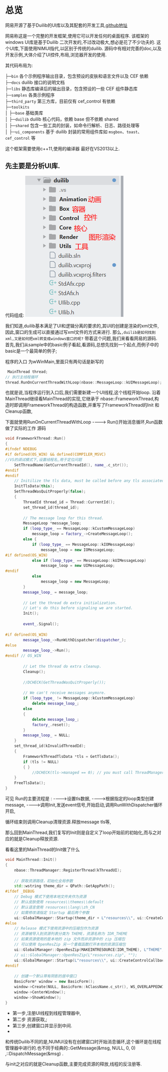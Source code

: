# 总览

网易开源了基于Duilib的UI库以及其配套的开发工具,[github地址](https://github.com/netease-im/NIM_Duilib_Framework/)

网易称这是一个完整的开发框架,使用它可以开发任何的桌面程序.
该框架的windows UI库是基于Duilib 二次开发的,不过改动极大,想必是花了不少功夫的.
这个UI库,下面使用NIMUI指代,以区别于传统的duilib.
源码中有相对完善的doc,以及开发示例,大体介绍了UI控件,布局,浏览器开发的使用.

其代码布局为:

├─`bin` 各个示例程序输出目录，包含预设的皮肤和语言文件以及 CEF 依赖  
├─`docs` duilib 接口的说明文档  
├─`libs` 静态库编译后的输出目录，包含预设的一些 CEF 组件静态库  
├─`samples` 各类示例程序  
├─`third_party` 第三方库，目前仅有 cef_control 有依赖  
├─`toolkits`       
│  ├─`base` 基础类库  
│  ├─`duilib` duilib 核心代码，依赖 base 但不依赖 shared  
│  ├─`shared` 包含一些工具的封装，如命令行解析、日志、路径处理等  
│  ├─`ui_components` 基于 duilib 封装的常用组件库如 `msgbox`、`toast`、`cef_control` 等  

这个框架需要使用c++11,使用的编译器 最好在VS2013以上.


## 先主要是分析UI库.
代码组成:
![51194bf5e75e1d72e84cf57b89fba483.png](assets/Image.png)

我们知道,duilib基本满足了UI和逻辑分离的要求的,其UI的创建是渲染的xml文件,因此,窗口的生成可以直接通过写xml文件的方式来进行.
那么`,duilib是如何找到xml,又是如何把xml转变成windows窗口的呢?`
带着这个问题,我们来看看网易的源码.
首先,我们从sample中的basic例子看起,看源码,总想先找到一个起点,而例子中的basic是一个最简单的例子;

程序的入口 为wWinMain,里面只有两句话是新写的
```c++
 MainThread thread;
// 执行主线程循环
thread.RunOnCurrentThreadWithLoop(nbase::MessageLoop::kUIMessageLoop);
```
也就是说,当程序运行到入口后,我们需要新建一个UI线程,这个线程开始loop.
沿着MainThread继续看MainThread的实现,它继承于 nbase::FrameworkThread,构造时即调用FrameworkThread的构造函数,并重写了FrameworkThread的Init 和 Cleanup函数,

下面就使用RunOnCurrentThreadWithLoop  ----> Run()开始消息循环,Run函数做了实际的工作
源码
```c++
void FrameworkThread::Run()
{
#ifndef NDEBUG
#if defined(OS_WIN) && defined(COMPILER_MSVC)
//VS的调试模式下,设置线程名,用于定位问题
	SetThreadName(GetCurrentThreadId(), name_.c_str());
#endif
#endif
    // Initilize the tls data, must be called before any tls associated calls on current thread
	InitTlsData(this);
	SetThreadWasQuitProperly(false);
	{
		ThreadId thread_id = Thread::CurrentId();
		set_thread_id(thread_id);

		// The message loop for this thread.
		MessageLoop *message_loop;
		if (loop_type_ == MessageLoop::kCustomMessageLoop)
			message_loop = factory_->CreateMessageLoop();
		else {
			if (loop_type_ == MessageLoop::kIOMessageLoop)
				message_loop = new IOMessageLoop;
#if defined(OS_WIN)
			else if (loop_type_ == MessageLoop::kUIMessageLoop)
				message_loop = new UIMessageLoop;
#endif
			else
				message_loop = new MessageLoop;
		}
		message_loop_ = message_loop;

		// Let the thread do extra initialization.
		// Let's do this before signaling we are started.
		Init();

		event_.Signal();

#if defined(OS_WIN)
		message_loop_->RunWithDispatcher(dispatcher_);
#else
		message_loop_->Run();
#endif // OS_WIN

		// Let the thread do extra cleanup.
		Cleanup();

		//DCHECK(GetThreadWasQuitProperly());

		// We can't receive messages anymore.
		if (loop_type_ != MessageLoop::kCustomMessageLoop)
			delete message_loop_;
		else
		{
			delete message_loop_;
			factory_.reset();
		}
		message_loop_ = NULL;
	}
	set_thread_id(kInvalidThreadId);
	{
		FrameworkThreadTlsData *tls = GetTlsData();
		if (tls != NULL)
		{ }
			//DCHECK(tls->managed == 0); // you must call ThreadManager::UnregisterThread before come there
	}
	FreeTlsData();
}
```
可见 Run的主要流程是 :
---->设置tls数据,
---->根据指定的loop类型创建message,
---->调用Init,发送event信号,开始启动,调用RunWithDispatcher循环开启,

循环结束则调用Cleanup清理资源.释放message tls等,

那么回到MainThread,我们复写的Init则是自定义了loop开始前的初始化,而与之对应的就是Cleanup释放资源.

看看这里的MainThread的Init做了什么

```C++
void MainThread::Init()
{
	nbase::ThreadManager::RegisterThread(kThreadUI);

	// 获取资源路径，初始化全局参数
	std::wstring theme_dir = QPath::GetAppPath();
#ifdef _DEBUG
	// Debug 模式下使用本地文件夹作为资源
	// 默认皮肤使用 resources\\themes\\default
	// 默认语言使用 resources\\lang\\zh_CN
	// 如需修改请指定 Startup 最后两个参数
	ui::GlobalManager::Startup(theme_dir + L"resources\\", ui::CreateControlCallback(), false);
#else
	// Release 模式下使用资源中的压缩包作为资源
	// 资源被导入到资源列表分类为 THEME，资源名称为 IDR_THEME
	// 如果资源使用的是本地的 zip 文件而非资源中的 zip 压缩包
	// 可以使用 OpenResZip 另一个重载函数打开本地的资源压缩包
	ui::GlobalManager::OpenResZip(MAKEINTRESOURCE(IDR_THEME), L"THEME", "");
	// ui::GlobalManager::OpenResZip(L"resources.zip", "");
	ui::GlobalManager::Startup(L"resources\\", ui::CreateControlCallback(), false);
#endif

	// 创建一个默认带有阴影的居中窗口
	BasicForm* window = new BasicForm();
	window->Create(NULL, BasicForm::kClassName.c_str(), WS_OVERLAPPEDWINDOW & ~WS_MAXIMIZEBOX, 0);
	window->CenterWindow();
	window->ShowWindow();
}
```

- 第一步,注册UI线程到线程管理器中,
- 第二步 资源获取,;
- 第三步,创建窗口并显示到中间.
- 
和传统Duilib不同的是,NUMUI没有在创建窗口时开始消息循环,这个循环是在线程管理器中进行的.也不同于经典的::GetMessage(&msg, NULL, 0, 0) ,::DispatchMessage(&msg) .

与init之对应的就是Cleanup函数,主要完成资源的释放,线程的反注册等.